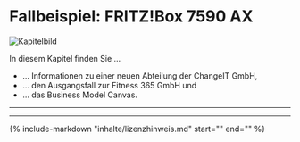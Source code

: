# Fallbeispiel: FRITZ!Box 7590 AX

![Kapitelbild](https://herr-nm.github.io/MMBbS_KDM_LF13/bilder/fb_kapitelbild.jpg)

In diesem Kapitel finden Sie ...

- ... Informationen zu einer neuen Abteilung der ChangeIT GmbH,
- ... den Ausgangsfall zur Fitness 365 GmbH und
- ... das Business Model Canvas.

---



---

{%
   include-markdown "inhalte/lizenzhinweis.md"
   start="<!--include-start-->"
   end="<!--include-end-->"
%}